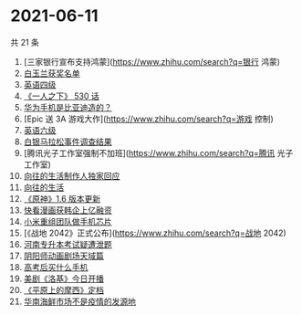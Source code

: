 # 2021-06-11

共 21 条

<!-- BEGIN -->
<!-- 最后更新时间 Fri Jun 11 2021 20:08:07 GMT+0800 (China Standard Time) -->

1. [三家银行宣布支持鸿蒙](https://www.zhihu.com/search?q=银行 鸿蒙)
2. [白玉兰获奖名单](https://www.zhihu.com/search?q=白玉兰)
3. [英语四级](https://www.zhihu.com/search?q=英语四级)
4. [《一人之下》 530 话](https://www.zhihu.com/search?q=一人之下)
5. [华为手机是比亚迪造的？](https://www.zhihu.com/search?q=华为手机)
6. [Epic 送 3A 游戏大作](https://www.zhihu.com/search?q=游戏 控制)
7. [英语六级](https://www.zhihu.com/search?q=英语六级)
8. [白银马拉松事件调查结果](https://www.zhihu.com/search?q=甘肃白银马拉松)
9. [腾讯光子工作室强制不加班](https://www.zhihu.com/search?q=腾讯 光子工作室)
10. [向往的生活制作人独家回应](https://www.zhihu.com/search?q=向往的生活)
11. [向往的生活](https://www.zhihu.com/search?q=向往的生活)
12. [《原神》1.6 版本更新](https://www.zhihu.com/search?q=原神)
13. [快看漫画获韩企上亿融资](https://www.zhihu.com/search?q=快看漫画)
14. [小米重组团队做手机芯片](https://www.zhihu.com/search?q=小米公司)
15. [《战地 2042》正式公布](https://www.zhihu.com/search?q=战地 2042)
16. [河南专升本考试疑遭泄题](https://www.zhihu.com/search?q=河南专升本)
17. [阴阳师动画剧场天域篇](https://www.zhihu.com/search?q=阴阳师)
18. [高考后买什么手机](https://www.zhihu.com/search?q=高考后手机)
19. [美剧《洛基》今日开播](https://www.zhihu.com/search?q=洛基)
20. [《平原上的摩西》定档](https://www.zhihu.com/search?q=平原上的摩西)
21. [华南海鲜市场不是疫情的发源地](https://www.zhihu.com/search?q=华南海鲜市场)

<!-- END -->
